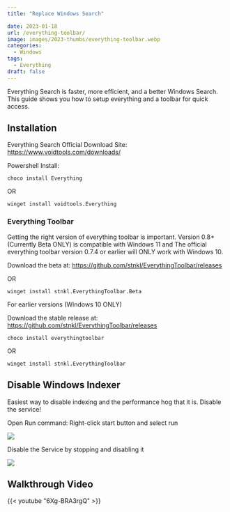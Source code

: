```yaml
---
title: "Replace Windows Search"

date: 2023-01-18
url: /everything-toolbar/
image: images/2023-thumbs/everything-toolbar.webp
categories:
  - Windows
tags:
  - Everything
draft: false
---
```

Everything Search is faster, more efficient, and a better Windows Search. This guide shows you how to setup everything and a toolbar for quick access.
<!--more-->

## Installation

Everything Search Official Download Site: <https://www.voidtools.com/downloads/>

Powershell Install:

```
choco install Everything
```
OR
```
winget install voidtools.Everything
```

### Everything Toolbar

Getting the right version of everything toolbar is important. Version 0.8+ (Currently Beta ONLY) is compatible with Windows 11 and The official everything toolbar version 0.7.4 or earlier will ONLY work with Windows 10. 

Download the beta at: <https://github.com/stnkl/EverythingToolbar/releases>

OR

```
winget install stnkl.EverythingToolbar.Beta
```

For earlier versions (Windows 10 ONLY)

Download the stable release at: <https://github.com/stnkl/EverythingToolbar/releases> 

```
choco install everythingtoolbar
```

OR

```
winget install stnkl.EverythingToolbar
```

## Disable Windows Indexer

Easiest way to disable indexing and the performance hog that it is. Disable the service!

Open Run command: Right-click start button and select run

![](/images/2023/everything-toolbar/run.webp)

Disable the Service by stopping and disabling it

![](/images/2023/everything-toolbar/service.webp)

## Walkthrough Video

{{< youtube "6Xg-BRA3rgQ" >}}
